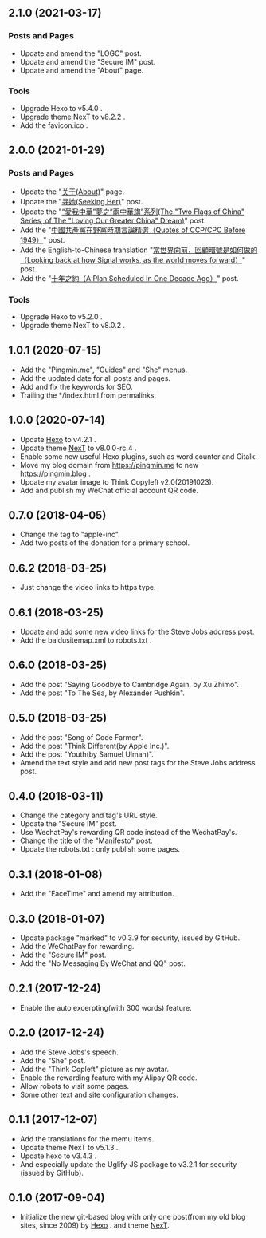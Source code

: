 ## 2.1.0 (2021-03-17)

### Posts and Pages

- Update and amend the "LOGC" post.
- Update and amend the "Secure IM" post.
- Update and amend the "About" page.

### Tools

- Upgrade Hexo to v5.4.0 .
- Upgrade theme NexT to v8.2.2 .
- Add the favicon.ico .

## 2.0.0 (2021-01-29)

### Posts and Pages

- Update the "[关于(About)](https://pingmin.blog/about/)" page.
- Update the "[寻她(Seeking Her)](https://pingmin.blog/post/she.html)" post.
- Update the "[“愛我中華”夢之“兩中華旗”系列(The "Two Flags of China" Series, of The "Loving Our Greater China" Dream)](https://pingmin.blog/post/loving-our-greater-china.html)" post.
- Add the "[中國共產黨在野黨時期言論精選（Quotes of CCP/CPC Before 1949）](https://pingmin.blog/post/quotes-of-ccp-before-1949.html)" post.
- Add the English-to-Chinese translation "[當世界向前，回顧暗號是如何做的（Looking back at how Signal works, as the world moves forward）](https://pingmin.blog/post/how-signal-works-by-moxie-marlinspike.html)" post.
- Add the "[十年之約（A Plan Scheduled In One Decade Ago）](https://pingmin.blog/post/a-plan-scheduled-in-one-decade-ago.html)" post.

### Tools

- Upgrade Hexo to v5.2.0 .
- Upgrade theme NexT to v8.0.2 .


## 1.0.1 (2020-07-15)

- Add the "Pingmin.me", "Guides" and "She" menus.
- Add the updated date for all posts and pages.
- Add and fix the keywords for SEO.
- Trailing the */index.html from permalinks.

## 1.0.0 (2020-07-14)

- Update [Hexo](https://hexo.io) to v4.2.1 .
- Update theme [NexT](https://theme-next.js.org) to v8.0.0-rc.4 .
- Enable some new useful Hexo plugins, such as word counter and Gitalk.
- Move my blog domain from https://pingmin.me to new https://pingmin.blog .
- Update my avatar image to Think Copyleft v2.0(20191023).
- Add and publish my WeChat official account QR code.

## 0.7.0 (2018-04-05)

- Change the tag to "apple-inc".
- Add two posts of the donation for a primary school.

## 0.6.2 (2018-03-25)

- Just change the video links to https type.

## 0.6.1 (2018-03-25)

- Update and add some new video links for the Steve Jobs address post.
- Add the baidusitemap.xml to robots.txt .

## 0.6.0 (2018-03-25)

- Add the post "Saying Goodbye to Cambridge Again, by Xu Zhimo".
- Add the post "To The Sea, by Alexander Pushkin".

## 0.5.0 (2018-03-25)

- Add the post "Song of Code Farmer".
- Add the post "Think Different(by Apple Inc.)".
- Add the post "Youth(by Samuel Ulman)".
- Amend the text style and add new post tags for the Steve Jobs address post.

## 0.4.0 (2018-03-11)

- Change the category and tag's URL style.
- Update the "Secure IM" post.
- Use WechatPay's rewarding QR code instead of the WechatPay's.
- Change the title of the "Manifesto" post.
- Update the robots.txt : only publish some pages.

## 0.3.1 (2018-01-08)

- Add the "FaceTime" and amend my attribution.

## 0.3.0 (2018-01-07)

- Update package "marked" to v0.3.9 for security, issued by GitHub.
- Add the WeChatPay for rewarding.
- Add the "Secure IM" post.
- Add the "No Messaging By WeChat and QQ" post.

## 0.2.1 (2017-12-24)

- Enable the auto excerpting(with 300 words) feature.

## 0.2.0 (2017-12-24)

- Add the Steve Jobs's speech.
- Add the "She" post.
- Add the "Think Copleft" picture as my avatar.
- Enable the rewarding feature with my Alipay QR code.
- Allow robots to visit some pages.
- Some other text and site configuration changes.

## 0.1.1 (2017-12-07)

- Add the translations for the memu items.
- Update theme NexT to v5.1.3 .
- Update hexo to v3.4.3 .
- And especially update the Uglify-JS package to v3.2.1 for security
  (issued by GitHub).

## 0.1.0 (2017-09-04)

- Initialize the new git-based blog with only one post(from my old blog sites, since 2009) by [Hexo](https://hexo.io) .
  and theme [NexT](https://github.com/iissnan/hexo-theme-next).
